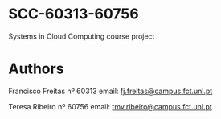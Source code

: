 # SCC-60313-60756
Systems in Cloud Computing course project

# Authors
Francisco Freitas nº 60313 email: fj.freitas@campus.fct.unl.pt

Teresa Ribeiro    nº 60756 email: tmv.ribeiro@campus.fct.unl.pt
